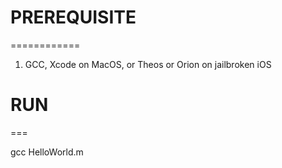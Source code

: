# PREREQUISITE 
  ============
1. GCC, Xcode on MacOS, or Theos or Orion on jailbroken iOS

# RUN
  ===

gcc HelloWorld.m
